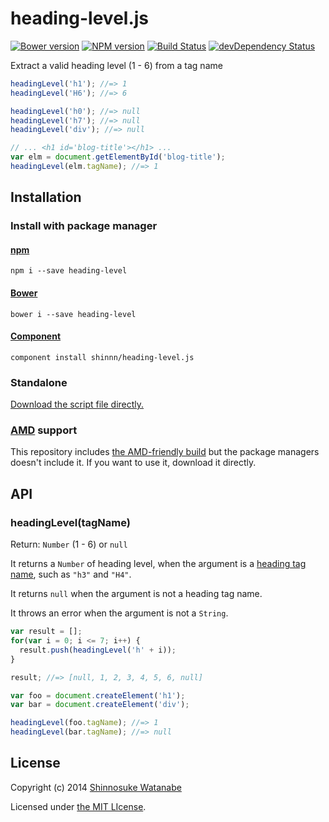# heading-level.js

[![Bower version](https://badge.fury.io/bo/heading-level.svg)](http://badge.fury.io/bo/heading-level)
[![NPM version](https://badge.fury.io/js/heading-level.svg)](http://badge.fury.io/js/heading-level)
[![Build Status](https://travis-ci.org/shinnn/heading-level.js.svg?branch=master)](https://travis-ci.org/shinnn/heading-level.js)
[![devDependency Status](https://david-dm.org/shinnn/heading-level.js/dev-status.svg)](https://david-dm.org/shinnn/heading-level.js#info=devDependencies)

Extract a valid heading level (1 - 6) from a tag name

```javascript
headingLevel('h1'); //=> 1
headingLevel('H6'); //=> 6

headingLevel('h0'); //=> null
headingLevel('h7'); //=> null
headingLevel('div'); //=> null

// ... <h1 id='blog-title'></h1> ...
var elm = document.getElementById('blog-title');
headingLevel(elm.tagName); //=> 1
```

## Installation

### Install with package manager

#### [npm](https://www.npmjs.org/)

```
npm i --save heading-level
```

#### [Bower](http://bower.io/)

```
bower i --save heading-level
```

#### [Component](https://github.com/component/component)

```
component install shinnn/heading-level.js
```

### Standalone

[Download the script file directly.](https://raw.githubusercontent.com/shinnn/heading-level.js/master/dist/heading-level.js "view raw")

### [AMD](https://github.com/amdjs/amdjs-api/blob/master/AMD.md) support

This repository includes [the AMD-friendly build](https://raw.githubusercontent.com/shinnn/heading-level.js/master/dist/heading-level-amd.js) but the package managers doesn't include it. If you want to use it, download it directly.

## API

### headingLevel(tagName)

Return: `Number` (1 - 6) or `null`

It returns a `Number` of heading level, when the argument is a [heading tag name](http://www.w3.org/TR/html-markup/elements.html), such as `"h3"` and `"H4"`.

It returns `null` when the argument is not a heading tag name.

It throws an error when the argument is not a `String`.

```javascript
var result = [];
for(var i = 0; i <= 7; i++) {
  result.push(headingLevel('h' + i));
}

result; //=> [null, 1, 2, 3, 4, 5, 6, null]
```

```javascript
var foo = document.createElement('h1');
var bar = document.createElement('div');

headingLevel(foo.tagName); //=> 1
headingLevel(bar.tagName); //=> null
```

## License

Copyright (c) 2014 [Shinnosuke Watanabe](https://github.com/shinnn)

Licensed under [the MIT LIcense](./LICENSE).
